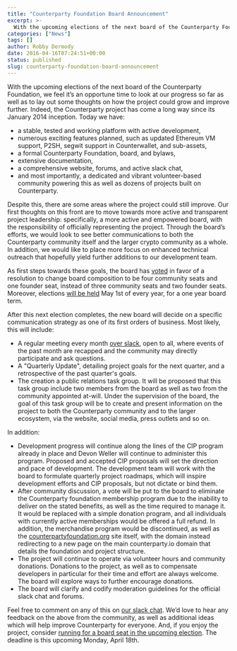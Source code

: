 ```yaml
---
title: "Counterparty Foundation Board Announcement"
excerpt: >-
  With the upcoming elections of the next board of the Counterparty Foundation, we feel it’s an opportune time to look at our progress so far as well as to lay out some thoughts on how the project could grow and improve further. Indeed, the Counterparty project has come a long way since its January 2014
categories: ["News"]
tags: []
author: Robby Dermody
date: 2016-04-16T07:24:51+00:00
status: published
slug: counterparty-foundation-board-announcement
---
```


With the upcoming elections of the next board of the Counterparty Foundation, we feel it’s an opportune time to look at our progress so far as well as to lay out some thoughts on how the project could grow and improve further. Indeed, the Counterparty project has come a long way since its January 2014 inception. Today we have:

-   a stable, tested and working platform with active development,
-   numerous exciting features planned, such as updated Ethereum VM support, P2SH, segwit support in Counterwallet, and sub-assets,
-   a formal Counterparty Foundation, board, and bylaws,
-   extensive documentation,
-   a comprehensive website, forums, and active slack chat,
-   and most importantly, a dedicated and vibrant volunteer-based community powering this as well as dozens of projects built on Counterparty.

Despite this, there are some areas where the project could still improve. Our first thoughts on this front are to move towards more active and transparent project leadership: specifically, a more active and empowered board, with the responsibility of officially representing the project. Through the board’s efforts, we would look to see better communications to both the Counterparty community itself and the larger crypto community as a whole. In addition, we would like to place more focus on enhanced technical outreach that hopefully yield further additions to our development team.

As first steps towards these goals, the board has [voted](https://github.com/CounterpartyXCP/Documentation/pull/103) in favor of a resolution to change board composition to be four community seats and one founder seat, instead of three community seats and two founder seats. Moreover, elections [will be held](https://github.com/CounterpartyXCP/Documentation/pull/104) May 1st of every year, for a one year board term.

After this next election completes, the new board will decide on a specific communication strategy as one of its first orders of business. Most likely, this will include:

-   A regular meeting every month [over slack](http://slack.counterparty.io), open to all, where events of the past month are recapped and the community may directly participate and ask questions.
-   A "Quarterly Update", detailing project goals for the next quarter, and a retrospective of the past quarter's goals.
-   The creation a public relations task group. It will be proposed that this task group include two members from the board as well as two from the community appointed at-will. Under the supervision of the board, the goal of this task group will be to create and present information on the project to both the Counterparty community and to the larger ecosystem, via the website, social media, press outlets and so on.

In addition:

-   Development progress will continue along the lines of the CIP program already in place and Devon Weller will continue to administer this program. Proposed and accepted CIP proposals will set the direction and pace of development. The development team will work with the board to formulate quarterly project roadmaps, which will inspire development efforts and CIP proposals, but not dictate or bind them.
-   After community discussion, a vote will be put to the board to eliminate the Counterparty foundation membership program due to the inability to deliver on the stated benefits, as well as the time required to manage it. It would be replaced with a simple donation program, and all individuals with currently active memberships would be offered a full refund. In addition, the merchandise program would be discontinued, as well as the [counterpartyfoundation.org](http://counterpartyfoundation.org) site itself, with the domain instead redirecting to a new page on the main counterparty.io domain that details the foundation and project structure.
-   The project will continue to operate via volunteer hours and community donations. Donations to the project, as well as to compensate developers in particular for their time and effort are always welcome. The board will explore ways to further encourage donations.
-   The board will clarify and codify moderation guidelines for the official slack chat and forums.

Feel free to comment on any of this on [our slack chat](http://slack.counterparty.io). We’d love to hear any feedback on the above from the community, as well as additional ideas which will help improve Counterparty for everyone. And, if you enjoy the project, consider [running for a board seat in the upcoming election](https://counterpartytalk.org/t/announcing-the-start-of-the-counterparty-foundation-2016-election-nomination-period-apr-4th-apr-18th/1950/4). The deadline is this upcoming Monday, April 18th.